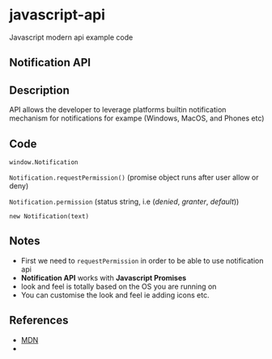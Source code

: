 # javascript-api
Javascript modern api example code

## Notification API

## Description
API allows the developer to leverage platforms builtin notification mechanism for notifications for exampe (Windows, MacOS, and Phones etc)


## Code
```window.Notification```

```Notification.requestPermission()```  (promise object runs after user allow or deny)

```Notification.permission``` (status string, i.e (*denied*, *granter*, *default*))

```new Notification(text)```


## Notes
- First we need to ```requestPermission``` in order to be able to use notification api
- **Notification API** works with **Javascript Promises**
- look and feel is totally based on the OS you are running on
- You can customise the look and feel ie adding icons etc.



## References

- [MDN](https://developer.mozilla.org/en-US/docs/Web/API/notification)
- 